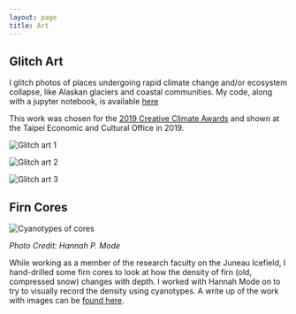 ```yaml
---
layout: page
title: Art
---
```


## Glitch Art

I glitch photos of places undergoing rapid climate change and/or ecosystem collapse, like Alaskan glaciers and coastal communities. My code, along with a jupyter notebook, is available [here](https://github.com/Elizabethcase/glitch/blob/master/Glitch%20the%20Climate.ipynb)

This work was chosen for the [2019 Creative Climate Awards](https://www.humanimpactsinstitute.org/cca-2019) and shown at the Taipei Economic and Cultural Office in 2019.

![Glitch art 1 ](https://github.com/Elizabethcase/elizabethcase.github.io/blob/master/assets/img/sid_glitch.png?raw=true)

![Glitch art 2 ](https://github.com/Elizabethcase/elizabethcase.github.io/blob/master/assets/img/dan_glitch.png?raw=true)

![Glitch art 3 ](https://github.com/Elizabethcase/elizabethcase.github.io/blob/master/assets/img/83glacier.webp?raw=true)

## Firn Cores

![Cyanotypes of cores](https://github.com/Elizabethcase/elizabethcase.github.io/blob/master/assets/img/hannah_aquifer_art.png?raw=true)
<p style="font-style: italic; font-size=10"> Photo Credit: Hannah P. Mode </p>

While working as a member of the research faculty on the Juneau Icefield, I hand-drilled some firn cores to look at how the density of firn (old, compressed snow) changes with depth. I worked with Hannah Mode on to try to visually record the density using cyanotypes. A write up of the work with images can be [found here](http://www.hannahpmode.com/recent-work#/aquifer/).